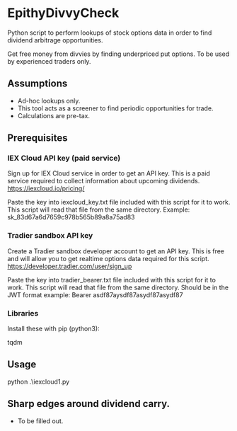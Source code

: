# EpithyDivvyCheck
Python script to perform lookups of stock options data in order to find dividend arbitrage opportunities.

Get free money from divvies by finding underpriced put options. To be used by experienced traders only.

## Assumptions

* Ad-hoc lookups only.
* This tool acts as a screener to find periodic opportunities for trade.
* Calculations are pre-tax.

## Prerequisites

### IEX Cloud API key (paid service)

Sign up for IEX Cloud service in order to get an API key. This is a paid service required to collect information about upcoming dividends.
https://iexcloud.io/pricing/

Paste the key into iexcloud_key.txt file included with this script for it to work. This script will read that file from the same directory.
Example: sk_83d67a6d7659c978b565b89a8a75ad83

### Tradier sandbox API key

Create a Tradier sandbox developer account to get an API key. This is free and will allow you to get realtime options data required for this script.
https://developer.tradier.com/user/sign_up

Paste the key into tradier_bearer.txt file included with this script for it to work. This script will read that file from the same directory.
Should be in the JWT format example: Bearer asdf87aysdf87asydf87asydf87

### Libraries

Install these with pip (python3):

tqdm

## Usage

python .\iexcloud1.py

## Sharp edges around dividend carry.

* To be filled out.

